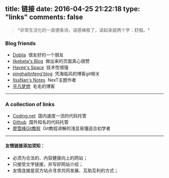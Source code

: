 title: 链接
date: 2016-04-25 21:22:18
type: "links"
comments: false
---
<blockquote class="blockquote-center">
    *非常生活化的一首便条诗，语感棒极了，读起来就两个字：舒服。*

</blockquote>

### Blog friends

- [Dobila](https://github.com/eorza "Dobila")&nbsp;&nbsp;很友好的一个朋友
- [likebeta's Blog](http://blog.ixxoo.me/ "likebeta's")&nbsp;&nbsp;做出来的页面真心很赞
- [Havee's Space](http://havee.me/ "Havee's Space")&nbsp;&nbsp;技术性很强
- [pinghailinfeng'blog](https://jeffsui.github.io/ "pinghailinfeng'blog")&nbsp;&nbsp;凭海临风的博客git相关
- [IIssNan's Notes](http://notes.iissnan.com/ "IIssNan's Notes")&nbsp;&nbsp;NexT主题作者
- [平凡梦想](http://blog.rechar.net/ "毛毛的博客")&nbsp;&nbsp;毛毛的博客



---


### A collection of links

- [Coding.net](http://coding.net/ "Coding")&nbsp;&nbsp;国内速度一流的代码托管
- [Github](http://github.com "Github")&nbsp;&nbsp;国外知名的代码托管
- [廖雪峰Git教程](http://www.liaoxuefeng.com/wiki/0013739516305929606dd18361248578c67b8067c8c017b000 "廖雪峰Git教程")&nbsp;&nbsp;Git教程讲解的浅显易懂适合初学者



---

#### 友情链接添加须知：

- 必须为合法的、内容健康向上的网站；
- 只接受文字链接，并写好网站介绍；
- 友情连接是双方站点寻求共同发展、互助互利的方式；